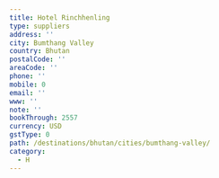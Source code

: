 ```yaml
---
title: Hotel Rinchhenling
type: suppliers
address: ''
city: Bumthang Valley
country: Bhutan
postalCode: ''
areaCode: ''
phone: ''
mobile: 0
email: ''
www: ''
note: ''
bookThrough: 2557
currency: USD
gstType: 0
path: /destinations/bhutan/cities/bumthang-valley/
category:
  - H
---
```


